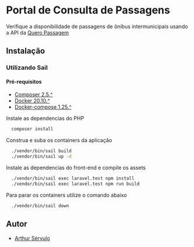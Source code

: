 # Portal de Consulta de Passagens

Verifique a disponibilidade de passagens de ônibus
intermunicipais usando a API da [Quero Passagem](https://queropassagem.com.br/)


## Instalação

### Utilizando Sail
#### Pré-requisitos

- [Composer 2.5.^](https://getcomposer.org/)
- [Docker 20.10.^](https://www.docker.com/)
- [Docker-compose 1.25.^](https://docs.docker.com/compose/gettingstarted/)

Instale as dependencias do PHP
```bash
  composer install

```
Construa e suba os containers da aplicação
```bash
  ./vendor/bin/sail build
  ./vendor/bin/sail up -d
```
Instale as dependencias do front-end e compile os assets
```bash
  ./vendor/bin/sail exec laravel.test npm install
  ./vendor/bin/sail exec laravel.test npm run build
```

Para parar os containers utilize o comando abaixo
```bash
  ./vendor/bin/sail down
```
    
    
## Autor

- [Arthur Sérvulo](https://github.com/arthurmalakian)

